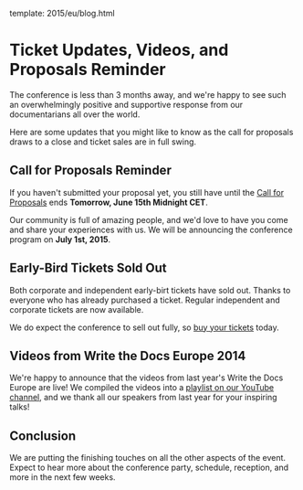 template: 2015/eu/blog.html

# Ticket Updates, Videos, and Proposals Reminder

The conference is less than 3 months away, and we're happy to see such 
an overwhelmingly positive and supportive response from our documentarians
all over the world.

Here are some updates that you might like to know as the call for proposals
draws to a close and ticket sales are in full swing.

## Call for Proposals Reminder

If you haven't submitted your proposal yet, you still have until the [Call
for Proposals](http://www.writethedocs.org/conf/eu/2015/cfp/) ends **Tomorrow, June 15th Midnight CET**.

Our community is full of amazing people, and we'd love to have you come and 
share your experiences with us. We will be announcing the conference program on **July 1st, 2015**.

## Early-Bird Tickets Sold Out

Both corporate and independent early-birt tickets have sold out. 
Thanks to everyone who has already purchased a ticket. Regular independent
and corporate tickets are now available. 

We do expect the conference to sell out fully, so 
[buy your tickets](https://ti.to/writethedocs/write-the-docs-eu-2015/) today.

## Videos from Write the Docs Europe 2014

We're happy to announce that the videos from last year's Write the Docs Europe
are live! We compiled the videos into a [playlist on our YouTube channel](https://www.youtube.com/playlist?list=PLZAeFn6dfHpnHBLE4qEUwg1LjhDZEvC2A), and we thank all our speakers
from last year for your inspiring talks!

## Conclusion

We are putting the finishing touches on all the other aspects of the
event. Expect to hear more about the conference party, schedule, reception, and more
in the next few weeks.
